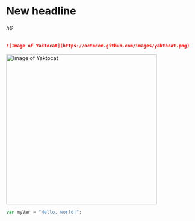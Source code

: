 # New headline
###### h6

```md
![Image of Yaktocat](https://octodex.github.com/images/yaktocat.png)
```


<img alt="Image of Yaktocat" src=https://octodex.github.com/images/yaktocat.png width=400>

``` javascript
var myVar = "Hello, world!";
```
